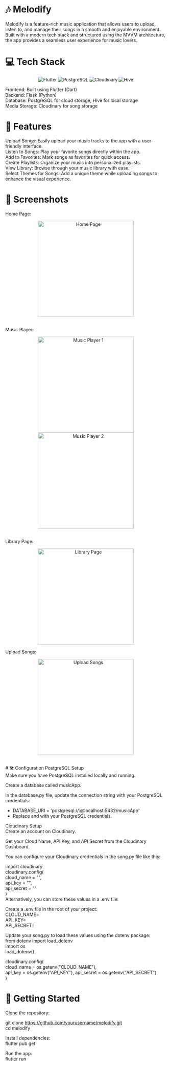 # 🎶 Melodify <br>
Melodify is a feature-rich music application that allows users to upload, listen to, and manage their songs in a smooth and enjoyable environment. Built with a modern tech stack and structured using the MVVM architecture, the app provides a seamless user experience for music lovers.

# 💻 Tech Stack
<p align="center"> <img src="https://img.shields.io/badge/Flutter-%2302569B.svg?style=for-the-badge&logo=Flutter&logoColor=white" alt="Flutter" /> <img src="https://img.shields.io/badge/PostgreSQL-%23316192.svg?style=for-the-badge&logo=PostgreSQL&logoColor=white" alt="PostgreSQL" /> <img src="https://img.shields.io/badge/Cloudinary-%231A84C4.svg?style=for-the-badge&logo=Cloudinary&logoColor=white" alt="Cloudinary" /> <img src="https://img.shields.io/badge/Hive-%23FFA000.svg?style=for-the-badge&logo=Hive&logoColor=white" alt="Hive" /> </p>
Frontend: Built using Flutter (Dart) <br>
Backend: Flask (Python) <br>
Database: PostgreSQL for cloud storage, Hive for local storage <br>
Media Storage: Cloudinary for song storage <br>

# 🎵 Features <br>
Upload Songs: Easily upload your music tracks to the app with a user-friendly interface.<br>
Listen to Songs: Play your favorite songs directly within the app.<br>
Add to Favorites: Mark songs as favorites for quick access.<br>
Create Playlists: Organize your music into personalized playlists.<br>
View Library: Browse through your music library with ease.<br>
Select Themes for Songs: Add a unique theme while uploading songs to enhance the visual experience.<br>

# 📸 Screenshots<br>
Home Page:<br>
<p align="center"> <img src="https://github.com/user-attachments/assets/47d8b67e-7ba1-4ae6-90b3-562dc4c06fce" width="300" alt="Home Page" /> </p>


<br>
Music Player:<br>
<p align="center"> <img src="https://github.com/user-attachments/assets/99e29563-9bc9-4c12-8bf6-8fe939b0411e" width="300" alt="Music Player 1" /> <img src="https://github.com/user-attachments/assets/c7dd41cf-305c-45ef-845c-11035d6534b5" width="300" alt="Music Player 2" /> </p>
<br>
Library Page: <br>
<p align="center"> <img src="https://github.com/user-attachments/assets/b613d72e-dd15-425a-8f82-78689f150191" width="300" alt="Library Page" /> </p>

Upload Songs:<br>
<p align="center"> <img src="https://github.com/user-attachments/assets/398864fe-f63c-4b2c-a7ef-a612b64dc106" width="300" alt="Upload Songs" /> </p>

<br>
# 🛠️ Configuration
PostgreSQL Setup <br>
Make sure you have PostgreSQL installed locally and running. <br>

Create a database called musicApp.  <br>

In the database.py file, update the connection string with your PostgreSQL credentials: <br>

- DATABASE_URI = 'postgresql://<username>:<password>@localhost:5432/musicApp'
- Replace <username> and <password> with your PostgreSQL credentials.

Cloudinary Setup <br>
Create an account on Cloudinary. <br>

Get your Cloud Name, API Key, and API Secret from the Cloudinary Dashboard. <br>

You can configure your Cloudinary credentials in the song.py file like this: <br>

import cloudinary <br>
cloudinary.config( <br>
  cloud_name = "<your-cloud-name>", <br>
  api_key = "<your-api-key>", <br>
  api_secret = "<your-api-secret>"<br>
)<br>
Alternatively, you can store these values in a .env file: <br>

Create a .env file in the root of your project: <br>
CLOUD_NAME=<your-cloud-name> <br>
API_KEY=<your-api-key><br>
API_SECRET=<your-api-secret><br>

Update your song.py to load these values using the dotenv package:<br>
from dotenv import load_dotenv <br>
import os <br>
load_dotenv() <br>

cloudinary.config( <br>
  cloud_name = os.getenv("CLOUD_NAME"), <br>
  api_key = os.getenv("API_KEY"), 
  api_secret = os.getenv("API_SECRET")<br>
)<br>

# 🌟 Getting Started
Clone the repository: <br>

git clone https://github.com/yourusername/melodify.git <br>
cd melodify<br>

Install dependencies:<br>
flutter pub get<br>

Run the app: <br>
flutter run


